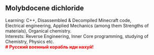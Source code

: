 ## Molybdocene dichloride
Learning: C++, Disassembled & Decompiled&nbsp;Minecraft&nbsp;code, Electrical&nbsp;engineering, Applied&nbsp;Mechanics (among them Strengths of materials), Organical&nbsp;chemistry.\
Interests: Reverse&nbsp;Engineering, Inner&nbsp;Core programming, studying of Chemistry, Physics etc.
\
<span style="color:red; font-weight: bold;"># Русский военный корабль иди нахуй!</span>
